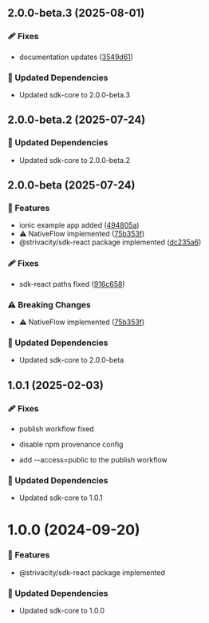 ## 2.0.0-beta.3 (2025-08-01)

### 🩹 Fixes

- documentation updates ([3549d61](https://github.com/strivacity/sdk-js/commit/3549d61))

### 🧱 Updated Dependencies

- Updated sdk-core to 2.0.0-beta.3

## 2.0.0-beta.2 (2025-07-24)

### 🧱 Updated Dependencies

- Updated sdk-core to 2.0.0-beta.2

## 2.0.0-beta (2025-07-24)

### 🚀 Features

- ionic example app added ([494805a](https://github.com/strivacity/sdk-js/commit/494805a))
- ⚠️  NativeFlow implemented ([75b353f](https://github.com/strivacity/sdk-js/commit/75b353f))
- @strivacity/sdk-react package implemented ([dc235a6](https://github.com/strivacity/sdk-js/commit/dc235a6))

### 🩹 Fixes

- sdk-react paths fixed ([916c658](https://github.com/strivacity/sdk-js/commit/916c658))

### ⚠️  Breaking Changes

- ⚠️  NativeFlow implemented ([75b353f](https://github.com/strivacity/sdk-js/commit/75b353f))

### 🧱 Updated Dependencies

- Updated sdk-core to 2.0.0-beta

## 1.0.1 (2025-02-03)


### 🩹 Fixes

- publish workflow fixed

- disable npm provenance config

- add --access=public to the publish workflow


### 🧱 Updated Dependencies

- Updated sdk-core to 1.0.1

# 1.0.0 (2024-09-20)


### 🚀 Features

- @strivacity/sdk-react package implemented


### 🧱 Updated Dependencies

- Updated sdk-core to 1.0.0